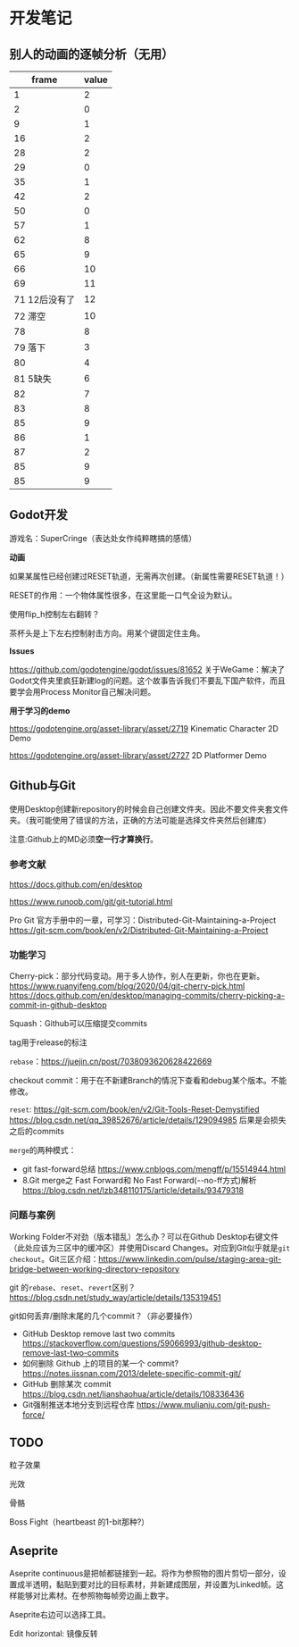# 开发笔记




## 别人的动画的逐帧分析（无用）

| frame          | value |
| -------------- | ----- |
| 1              | 2     |
| 2              | 0     |
| 9              | 1     |
| 16             | 2     |
| 28             | 2     |
| 29             | 0     |
| 35             | 1     |
| 42             | 2     |
| 50             | 0     |
| 57             | 1     |
| 62             | 8     |
| 65             | 9     |
| 66             | 10    |
| 69             | 11    |
| 71  12后没有了 | 12    |
| 72 滞空        | 10    |
| 78             | 8     |
| 79 落下        | 3     |
| 80             | 4     |
| 81 5缺失       | 6     |
| 82             | 7     |
| 83             | 8     |
| 85             | 9     |
| 86             | 1     |
| 87             | 2     |
| 85             | 9     |
| 85             | 9     |

## Godot开发

游戏名：SuperCringe（表达处女作纯粹瞎搞的感情）

**动画**

如果某属性已经创建过RESET轨道，无需再次创建。（新属性需要RESET轨道！）

RESET的作用：一个物体属性很多，在这里能一口气全设为默认。



使用flip_h控制左右翻转？

茶杯头是上下左右控制射击方向。用某个键固定住主角。



**Issues**

https://github.com/godotengine/godot/issues/81652 关于WeGame：解决了Godot文件夹里疯狂新建log的问题。这个故事告诉我们不要乱下国产软件，而且要学会用Process Monitor自己解决问题。

**用于学习的demo**

https://godotengine.org/asset-library/asset/2719 Kinematic Character 2D Demo

https://godotengine.org/asset-library/asset/2727 2D Platformer Demo

## Github与Git

使用Desktop创建新repository的时候会自己创建文件夹。因此不要文件夹套文件夹。（我可能使用了错误的方法，正确的方法可能是选择文件夹然后创建库）

注意:Github上的MD必须**空一行才算换行**。

### 参考文献

https://docs.github.com/en/desktop

https://www.runoob.com/git/git-tutorial.html

Pro Git 官方手册中的一章，可学习：Distributed-Git-Maintaining-a-Project https://git-scm.com/book/en/v2/Distributed-Git-Maintaining-a-Project

### 功能学习

Cherry-pick：部分代码变动。用于多人协作，别人在更新，你也在更新。 https://www.ruanyifeng.com/blog/2020/04/git-cherry-pick.html
https://docs.github.com/en/desktop/managing-commits/cherry-picking-a-commit-in-github-desktop

Squash：Github可以压缩提交commits

tag用于release的标注

`rebase`：https://juejin.cn/post/7038093620628422669

checkout commit：用于在不新建Branch的情况下查看和debug某个版本。不能修改。

`reset`: https://git-scm.com/book/en/v2/Git-Tools-Reset-Demystified
https://blog.csdn.net/qq_39852676/article/details/129094985 后果是会损失之后的commits

`merge`的两种模式：

- git fast-forward总结 https://www.cnblogs.com/mengff/p/15514944.html
- 8.Git merge之 Fast Forward和 No Fast Forward(--no-ff方式)解析 https://blog.csdn.net/lzb348110175/article/details/93479318

### 问题与案例

Working Folder不对劲（版本错乱）怎么办？可以在Github Desktop右键文件（此处应该为三区中的缓冲区）并使用Discard Changes。对应到Git似乎就是`git checkout`。Git三区介绍：https://www.linkedin.com/pulse/staging-area-git-bridge-between-working-directory-repository

git 的`rebase`、`reset`、`revert`区别？https://blog.csdn.net/study_way/article/details/135319451

git如何丢弃/删除末尾的几个commit？（非必要操作）

- GitHub Desktop remove last two commits https://stackoverflow.com/questions/59066993/github-desktop-remove-last-two-commits
- 如何删除 Github 上的项目的某一个 commit? https://notes.iissnan.com/2013/delete-specific-commit-git/
- GitHub 删除某次 commit https://blog.csdn.net/lianshaohua/article/details/108336436
- Git强制推送本地分支到远程仓库 https://www.mulianju.com/git-push-force/

## TODO

粒子效果

光效

骨骼

Boss Fight（heartbeast 的1-bit那种?）

## Aseprite

Aseprite continuous是把帧都链接到一起。将作为参照物的图片剪切一部分，设置成半透明，黏贴到要对比的目标素材，并新建成图层，并设置为Linked帧。这样能够对比素材。在参照物每帧旁边画上数字。

Aseprite右边可以选择工具。

Edit horizontal: 镜像反转



